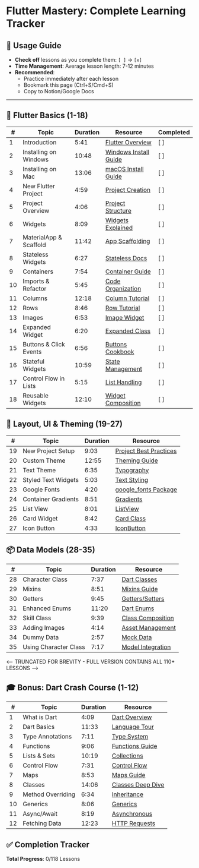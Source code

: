 # Flutter Mastery: Complete Learning Tracker

## 📌 Usage Guide
- **Check off** lessons as you complete them: `[ ]` → `[x]`
- **Time Management**: Average lesson length: 7-12 minutes
- **Recommended**: 
  - Practice immediately after each lesson
  - Bookmark this page (Ctrl+S/Cmd+S)
  - Copy to Notion/Google Docs

---

## 🚀 Flutter Basics (1-18)
| # | Topic | Duration | Resource | Completed |
|---|-------|----------|----------|-----------|
| 1 | Introduction | 5:41 | [Flutter Overview](https://flutter.dev/learn) | [ ] |
| 2 | Installing on Windows | 10:48 | [Windows Install Guide](https://docs.flutter.dev/get-started/install/windows) | [ ] |
| 3 | Installing on Mac | 13:06 | [macOS Install Guide](https://docs.flutter.dev/get-started/install/macos) | [ ] |
| 4 | New Flutter Project | 4:59 | [Project Creation](https://docs.flutter.dev/get-started/test-drive) | [ ] |
| 5 | Project Overview | 4:06 | [Project Structure](https://flutter.dev/docs/resources/bootstrap) | [ ] |
| 6 | Widgets | 8:09 | [Widgets Explained](https://flutter.dev/docs/development/ui/widgets-intro) | [ ] |
| 7 | MaterialApp & Scaffold | 11:42 | [App Scaffolding](https://api.flutter.dev/flutter/material/MaterialApp-class.html) | [ ] |
| 8 | Stateless Widgets | 6:27 | [Stateless Docs](https://api.flutter.dev/flutter/widgets/StatelessWidget-class.html) | [ ] |
| 9 | Containers | 7:54 | [Container Guide](https://api.flutter.dev/flutter/widgets/Container-class.html) | [ ] |
| 10 | Imports & Refactor | 5:45 | [Code Organization](https://dart.dev/guides/language/effective-dart/style) | [ ] |
| 11 | Columns | 12:18 | [Column Tutorial](https://flutter.dev/docs/development/ui/layout) | [ ] |
| 12 | Rows | 8:46 | [Row Tutorial](https://flutter.dev/docs/development/ui/layout) | [ ] |
| 13 | Images | 6:53 | [Image Widget](https://flutter.dev/docs/cookbook/images) | [ ] |
| 14 | Expanded Widget | 6:20 | [Expanded Class](https://api.flutter.dev/flutter/widgets/Expanded-class.html) | [ ] |
| 15 | Buttons & Click Events | 6:56 | [Buttons Cookbook](https://flutter.dev/docs/cookbook/gestures) | [ ] |
| 16 | Stateful Widgets | 10:59 | [State Management](https://flutter.dev/docs/development/ui/interactive) | [ ] |
| 17 | Control Flow in Lists | 5:15 | [List Handling](https://dart.dev/codelabs/iterables) | [ ] |
| 18 | Reusable Widgets | 12:10 | [Widget Composition](https://flutter.dev/docs/development/ui/widgets-composition) | [ ] |

## 🎨 Layout, UI & Theming (19-27)
| # | Topic | Duration | Resource |
|---|-------|----------|----------|
| 19 | New Project Setup | 9:03 | [Project Best Practices](https://flutter.dev/docs/development/tools) | [ ] |
| 20 | Custom Theme | 12:55 | [Theming Guide](https://flutter.dev/docs/cookbook/design/themes) | [ ] |
| 21 | Text Theme | 6:35 | [Typography](https://api.flutter.dev/flutter/material/TextTheme-class.html) | [ ] |
| 22 | Styled Text Widgets | 5:03 | [Text Styling](https://flutter.dev/docs/cookbook/design/fonts) | [ ] |
| 23 | Google Fonts | 4:20 | [google_fonts Package](https://pub.dev/packages/google_fonts) | [ ] |
| 24 | Container Gradients | 8:51 | [Gradients](https://api.flutter.dev/flutter/painting/Gradient-class.html) | [ ] |
| 25 | List View | 8:01 | [ListView](https://api.flutter.dev/flutter/widgets/ListView-class.html) | [ ] |
| 26 | Card Widget | 8:42 | [Card Class](https://api.flutter.dev/flutter/material/Card-class.html) | [ ] |
| 27 | Icon Button | 4:33 | [IconButton](https://api.flutter.dev/flutter/material/IconButton-class.html) | [ ] |

## 📦 Data Models (28-35)
| # | Topic | Duration | Resource |
|---|-------|----------|----------|
| 28 | Character Class | 7:37 | [Dart Classes](https://dart.dev/guides/language/language-tour#classes) | [ ] |
| 29 | Mixins | 8:51 | [Mixins Guide](https://dart.dev/guides/language/language-tour#adding-features-to-a-class-mixins) | [ ] |
| 30 | Getters | 9:45 | [Getters/Setters](https://dart.dev/guides/language/language-tour#getters-and-setters) | [ ] |
| 31 | Enhanced Enums | 11:20 | [Dart Enums](https://dart.dev/language/enum) | [ ] |
| 32 | Skill Class | 9:39 | [Class Composition](https://dart.dev/guides/language/language-tour#constructors) | [ ] |
| 33 | Adding Images | 4:14 | [Asset Management](https://flutter.dev/docs/development/ui/assets-and-images) | [ ] |
| 34 | Dummy Data | 2:57 | [Mock Data](https://flutter.dev/docs/cookbook/testing) | [ ] |
| 35 | Using Character Class | 7:17 | [Model Integration](https://flutter.dev/docs/development/data-and-backend) | [ ] |

<-- TRUNCATED FOR BREVITY - FULL VERSION CONTAINS ALL 110+ LESSONS -->

## 🎓 Bonus: Dart Crash Course (1-12)
| # | Topic | Duration | Resource |
|---|-------|----------|----------|
| 1 | What is Dart | 4:09 | [Dart Overview](https://dart.dev/overview) | [ ] |
| 2 | Dart Basics | 11:33 | [Language Tour](https://dart.dev/guides/language/language-tour) | [ ] |
| 3 | Type Annotations | 7:11 | [Type System](https://dart.dev/guides/language/type-system) | [ ] |
| 4 | Functions | 9:06 | [Functions Guide](https://dart.dev/guides/language/language-tour#functions) | [ ] |
| 5 | Lists & Sets | 10:19 | [Collections](https://dart.dev/codelabs/iterables) | [ ] |
| 6 | Control Flow | 7:31 | [Control Flow](https://dart.dev/guides/language/language-tour#control-flow-statements) | [ ] |
| 7 | Maps | 8:53 | [Maps Guide](https://dart.dev/guides/libraries/library-tour#maps) | [ ] |
| 8 | Classes | 14:06 | [Classes Deep Dive](https://dart.dev/guides/language/language-tour#classes) | [ ] |
| 9 | Method Overriding | 6:34 | [Inheritance](https://dart.dev/guides/language/language-tour#extending-a-class) | [ ] |
| 10 | Generics | 8:06 | [Generics](https://dart.dev/guides/language/language-tour#generics) | [ ] |
| 11 | Async/Await | 8:19 | [Asynchronous](https://dart.dev/codelabs/async-await) | [ ] |
| 12 | Fetching Data | 12:23 | [HTTP Requests](https://flutter.dev/docs/cookbook/networking) | [ ] |

## ✅ Completion Tracker
**Total Progress**: 0/118 Lessons
